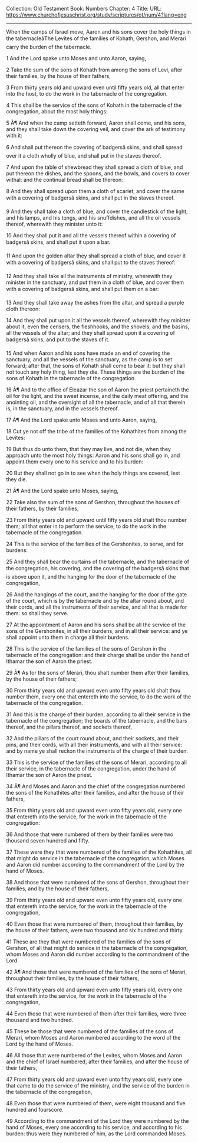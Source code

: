 Collection: Old Testament
Book: Numbers
Chapter: 4
Title: 
URL: https://www.churchofjesuschrist.org/study/scriptures/ot/num/4?lang=eng

---

When the camps of Israel move, Aaron and his sons cover the holy things in the tabernacleâThe Levites of the families of Kohath, Gershon, and Merari carry the burden of the tabernacle.

1 And the Lord spake unto Moses and unto Aaron, saying,

2 Take the sum of the sons of Kohath from among the sons of Levi, after their families, by the house of their fathers,

3 From thirty years old and upward even until fifty years old, all that enter into the host, to do the work in the tabernacle of the congregation.

4 This shall be the service of the sons of Kohath in the tabernacle of the congregation, about the most holy things:

5 Â¶ And when the camp setteth forward, Aaron shall come, and his sons, and they shall take down the covering veil, and cover the ark of testimony with it:

6 And shall put thereon the covering of badgersâ skins, and shall spread over it a cloth wholly of blue, and shall put in the staves thereof.

7 And upon the table of shewbread they shall spread a cloth of blue, and put thereon the dishes, and the spoons, and the bowls, and covers to cover withal: and the continual bread shall be thereon:

8 And they shall spread upon them a cloth of scarlet, and cover the same with a covering of badgersâ skins, and shall put in the staves thereof.

9 And they shall take a cloth of blue, and cover the candlestick of the light, and his lamps, and his tongs, and his snuffdishes, and all the oil vessels thereof, wherewith they minister unto it:

10 And they shall put it and all the vessels thereof within a covering of badgersâ skins, and shall put it upon a bar.

11 And upon the golden altar they shall spread a cloth of blue, and cover it with a covering of badgersâ skins, and shall put to the staves thereof:

12 And they shall take all the instruments of ministry, wherewith they minister in the sanctuary, and put them in a cloth of blue, and cover them with a covering of badgersâ skins, and shall put them on a bar:

13 And they shall take away the ashes from the altar, and spread a purple cloth thereon:

14 And they shall put upon it all the vessels thereof, wherewith they minister about it, even the censers, the fleshhooks, and the shovels, and the basins, all the vessels of the altar; and they shall spread upon it a covering of badgersâ skins, and put to the staves of it.

15 And when Aaron and his sons have made an end of covering the sanctuary, and all the vessels of the sanctuary, as the camp is to set forward; after that, the sons of Kohath shall come to bear it: but they shall not touch any holy thing, lest they die. These things are the burden of the sons of Kohath in the tabernacle of the congregation.

16 Â¶ And to the office of Eleazar the son of Aaron the priest pertaineth the oil for the light, and the sweet incense, and the daily meat offering, and the anointing oil, and the oversight of all the tabernacle, and of all that therein is, in the sanctuary, and in the vessels thereof.

17 Â¶ And the Lord spake unto Moses and unto Aaron, saying,

18 Cut ye not off the tribe of the families of the Kohathites from among the Levites:

19 But thus do unto them, that they may live, and not die, when they approach unto the most holy things: Aaron and his sons shall go in, and appoint them every one to his service and to his burden:

20 But they shall not go in to see when the holy things are covered, lest they die.

21 Â¶ And the Lord spake unto Moses, saying,

22 Take also the sum of the sons of Gershon, throughout the houses of their fathers, by their families;

23 From thirty years old and upward until fifty years old shalt thou number them; all that enter in to perform the service, to do the work in the tabernacle of the congregation.

24 This is the service of the families of the Gershonites, to serve, and for burdens:

25 And they shall bear the curtains of the tabernacle, and the tabernacle of the congregation, his covering, and the covering of the badgersâ skins that is above upon it, and the hanging for the door of the tabernacle of the congregation,

26 And the hangings of the court, and the hanging for the door of the gate of the court, which is by the tabernacle and by the altar round about, and their cords, and all the instruments of their service, and all that is made for them: so shall they serve.

27 At the appointment of Aaron and his sons shall be all the service of the sons of the Gershonites, in all their burdens, and in all their service: and ye shall appoint unto them in charge all their burdens.

28 This is the service of the families of the sons of Gershon in the tabernacle of the congregation: and their charge shall be under the hand of Ithamar the son of Aaron the priest.

29 Â¶ As for the sons of Merari, thou shalt number them after their families, by the house of their fathers;

30 From thirty years old and upward even unto fifty years old shalt thou number them, every one that entereth into the service, to do the work of the tabernacle of the congregation.

31 And this is the charge of their burden, according to all their service in the tabernacle of the congregation; the boards of the tabernacle, and the bars thereof, and the pillars thereof, and sockets thereof,

32 And the pillars of the court round about, and their sockets, and their pins, and their cords, with all their instruments, and with all their service: and by name ye shall reckon the instruments of the charge of their burden.

33 This is the service of the families of the sons of Merari, according to all their service, in the tabernacle of the congregation, under the hand of Ithamar the son of Aaron the priest.

34 Â¶ And Moses and Aaron and the chief of the congregation numbered the sons of the Kohathites after their families, and after the house of their fathers,

35 From thirty years old and upward even unto fifty years old, every one that entereth into the service, for the work in the tabernacle of the congregation:

36 And those that were numbered of them by their families were two thousand seven hundred and fifty.

37 These were they that were numbered of the families of the Kohathites, all that might do service in the tabernacle of the congregation, which Moses and Aaron did number according to the commandment of the Lord by the hand of Moses.

38 And those that were numbered of the sons of Gershon, throughout their families, and by the house of their fathers,

39 From thirty years old and upward even unto fifty years old, every one that entereth into the service, for the work in the tabernacle of the congregation,

40 Even those that were numbered of them, throughout their families, by the house of their fathers, were two thousand and six hundred and thirty.

41 These are they that were numbered of the families of the sons of Gershon, of all that might do service in the tabernacle of the congregation, whom Moses and Aaron did number according to the commandment of the Lord.

42 Â¶ And those that were numbered of the families of the sons of Merari, throughout their families, by the house of their fathers,

43 From thirty years old and upward even unto fifty years old, every one that entereth into the service, for the work in the tabernacle of the congregation,

44 Even those that were numbered of them after their families, were three thousand and two hundred.

45 These be those that were numbered of the families of the sons of Merari, whom Moses and Aaron numbered according to the word of the Lord by the hand of Moses.

46 All those that were numbered of the Levites, whom Moses and Aaron and the chief of Israel numbered, after their families, and after the house of their fathers,

47 From thirty years old and upward even unto fifty years old, every one that came to do the service of the ministry, and the service of the burden in the tabernacle of the congregation,

48 Even those that were numbered of them, were eight thousand and five hundred and fourscore.

49 According to the commandment of the Lord they were numbered by the hand of Moses, every one according to his service, and according to his burden: thus were they numbered of him, as the Lord commanded Moses.
